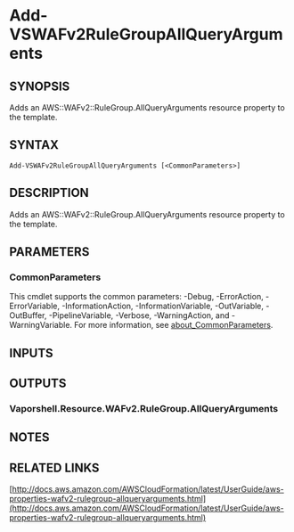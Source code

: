 # Add-VSWAFv2RuleGroupAllQueryArguments

## SYNOPSIS
Adds an AWS::WAFv2::RuleGroup.AllQueryArguments resource property to the template.

## SYNTAX

```
Add-VSWAFv2RuleGroupAllQueryArguments [<CommonParameters>]
```

## DESCRIPTION
Adds an AWS::WAFv2::RuleGroup.AllQueryArguments resource property to the template.

## PARAMETERS

### CommonParameters
This cmdlet supports the common parameters: -Debug, -ErrorAction, -ErrorVariable, -InformationAction, -InformationVariable, -OutVariable, -OutBuffer, -PipelineVariable, -Verbose, -WarningAction, and -WarningVariable. For more information, see [about_CommonParameters](http://go.microsoft.com/fwlink/?LinkID=113216).

## INPUTS

## OUTPUTS

### Vaporshell.Resource.WAFv2.RuleGroup.AllQueryArguments
## NOTES

## RELATED LINKS

[http://docs.aws.amazon.com/AWSCloudFormation/latest/UserGuide/aws-properties-wafv2-rulegroup-allqueryarguments.html](http://docs.aws.amazon.com/AWSCloudFormation/latest/UserGuide/aws-properties-wafv2-rulegroup-allqueryarguments.html)

